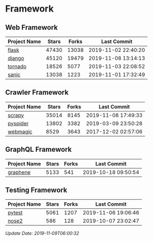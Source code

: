 # Framework

## Web Framework

| Project Name | Stars | Forks | Last Commit |
| ------------ | ----- | ----- | ----------- |
| [flask](https://github.com/pallets/flask) | 47430 | 13038 | 2019-11-02 22:40:20 |
| [django](https://github.com/django/django) | 45120 | 19479 | 2019-11-08 13:14:13 |
| [tornado](https://github.com/tornadoweb/tornado) | 18526 | 5077 | 2019-11-03 22:08:52 |
| [sanic](https://github.com/huge-success/sanic) | 13038 | 1223 | 2019-11-01 17:32:49 |

## Crawler Framework

| Project Name | Stars | Forks | Last Commit |
| ------------ | ----- | ----- | ----------- |
| [scrapy](https://github.com/scrapy/scrapy) | 35014 | 8145 | 2019-11-08 17:49:33 |
| [pyspider](https://github.com/binux/pyspider) | 13802 | 3382 | 2019-03-09 23:50:28 |
| [webmagic](https://github.com/code4craft/webmagic) | 8529 | 3643 | 2017-12-02 02:57:06 |

## GraphQL Framework

| Project Name | Stars | Forks | Last Commit |
| ------------ | ----- | ----- | ----------- |
| [graphene](https://github.com/graphql-python/graphene) | 5133 | 541 | 2019-10-18 09:50:54 |

## Testing Framework

| Project Name | Stars | Forks | Last Commit |
| ------------ | ----- | ----- | ----------- |
| [pytest](https://github.com/pytest-dev/pytest) | 5061 | 1207 | 2019-11-06 19:06:46 |
| [nose2](https://github.com/nose-devs/nose2) | 586 | 128 | 2019-10-07 23:02:47 |

*Update Date: 2019-11-09T06:00:32*